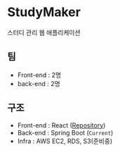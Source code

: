 #   StudyMaker
스터디 관리 웹 애플리케이션

##  팀
- Front-end : 2명
- back-end : 2명

##  구조
- Front-end : React ([Repository](https://github.com/GlassK/study-maker))
- Back-end : Spring Boot (`Current`)
- Infra : AWS EC2, RDS, S3(준비중)